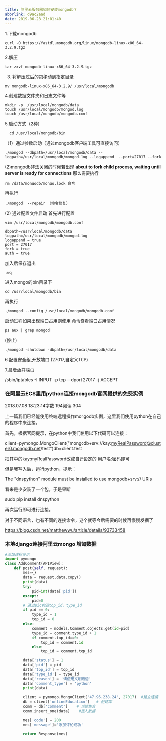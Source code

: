 ```yaml
---
title: 阿里云服务器如何安装mongodb？
abbrlink: d9ac2aad
date: 2019-06-28 21:01:40
---
```


1.下载mongodb

```
curl -O https://fastdl.mongodb.org/linux/mongodb-linux-x86_64-3.2.9.tgz
```

2.解压

```
tar zxvf mongodb-linux-x86_64-3.2.9.tgz
```

3. 将解压过后的包移动到指定目录

```
mv mongodb-linux-x86_64-3.2.9/ /usr/local/mongodb
```

4.创建数据文件夹和日志文件等

```
mkdir -p  /usr/local/mongodb/data
touch /usr/local/mongodb/mongod.log
touch /usr/local/mongodb/mongodb.conf
```

5.启动方式（2种）

```
  cd /usr/local/mongodb/bin
```

（1）通过参数启动（通过mongodb客户端工具可直接访问）

```
./mongod --dbpath=/usr/local/mongodb/data --logpath=/usr/local/mongodb/mongod.log --logappend  --port=27017 --fork
```

(2)mongodb非法关闭的时候若出现 **about to fork child process, waiting until server is ready for connections** 那么需要执行

```
rm /data/mongodb/mongo.lock 命令
```

再执行

```
./mongod  --repair （命令修复）
```

(2) 通过配置文件启动 首先进行配置

```
vim /usr/local/mongodb/mongodb.conf 
```

```
dbpath=/usr/local/mongodb/data
logpath=/usr/local/mongodb/mongod.log
logappend = true 
port = 27017 
fork = true 
auth = true
```

加入后保存退出

```
:wq
```

进入mongo的bin目录下

```
cd /usr/local/mongodb/bin
```

再执行

```
./mongod --config /usr/local/mongodb/mongodb.conf
```

启动过程如果出现端口占用则使用 命令查看端口占用情况

```
ps aux | grep mongod
```



(停止)

```
./mongod -shutdown -dbpath=/usr/local/mongodb/data
```

6.配置安全组,开放端口  (27017,自定义TCP)

7.最后放开端口

/sbin/iptables -I INPUT -p tcp --dport 27017 -j ACCEPT







###  在阿里云ECS里用python连接mongodb官网提供的免费实例

2018.07.08 18:23:14字数 194阅读 304

上一篇我们已经能使用终端远程操作mongodb实例，这里我们使用python在自己的程序中来连接。

首先，根据官网提示，在python中我们使用以下代码可以连接：

client=pymongo.MongoClient("mongodb+srv://kay:myRealPassword@cluster0.mongodb.net/test")db=client.test

把其中的kay:myRealPassword改成自己设定的 用户名:密码即可

但是我写入后，运行python，提示：

The "dnspython" module must be installed to use mongodb+srv:// URIs

看来是少安装了一个包，于是果断

sudo pip install dnspython

再次运行即可进行连接。

对于不同语言，也有不同的连接命令，这个就等今后需要的时候再慢慢发掘了

https://blog.csdn.net/matthewwu/article/details/93733458







### 本地django连接阿里云mongo 增加数据

```python
#添加课程评论
import pymongo
class AddComment(APIView):
    def post(self, request):
        mes={}
        data = request.data.copy()
        print(data)
        try:
            pid=int(data['pid'])
        except:
            pid=0
        # 通过pic构造top_id，type_id
        if pid == 0:
            type_id = 1
            top_id = 0
        else:
            comment = models.Comment.objects.get(id=pid)
            type_id = comment.type_id + 1
            if comment.top_id==0:
                top_id = comment.id
            else:
                top_id = comment.top_id

        data['status'] = 1
        data['pid'] = pid
        data['top_id'] = top_id
        data['type_id'] = type_id
        data['reason'] = '请使用文明用语'
        data['comment_type'] = 'python'
        print(data)

        client = pymongo.MongoClient("47.96.238.24", 27017)  #建立连接
        db = client['onlineEducation']   # 创建库
        comm = db['comment']    # 创建集合
        comm.insert_one(data)    #插入数据

        mes['code'] = 200
        mes['message']='添加评论成功'

        return Response(mes)
```